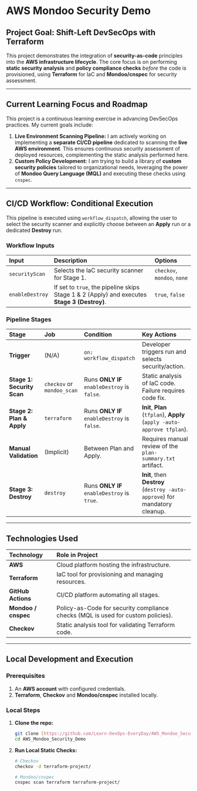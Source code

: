 # AWS Mondoo Security Demo

## Project Goal: Shift-Left DevSecOps with Terraform

This project demonstrates the integration of **security-as-code** principles into the **AWS infrastructure lifecycle**. The core focus is on performing **static security analysis** and **policy compliance checks** *before* the code is provisioned, using **Terraform** for IaC and **Mondoo/cnspec** for security assessment.

---

## Current Learning Focus and Roadmap

This project is a continuous learning exercise in advancing DevSecOps practices. My current goals include:

1.  **Live Environment Scanning Pipeline:** I am actively working on implementing a **separate CI/CD pipeline** dedicated to scanning the **live AWS environment**. This ensures continuous security assessment of deployed resources, complementing the static analysis performed here.
2.  **Custom Policy Development:** I am trying to build a library of **custom security policies** tailored to organizational needs, leveraging the power of **Mondoo Query Language (MQL)** and executing these checks using `cnspec`.

---

## CI/CD Workflow: Conditional Execution

This pipeline is executed using `workflow_dispatch`, allowing the user to select the security scanner and explicitly choose between an **Apply** run or a dedicated **Destroy** run.

### Workflow Inputs

| Input | Description | Options |
| :--- | :--- | :--- |
| `securityScan` | Selects the IaC security scanner for Stage 1. | `checkov`, `mondoo`, `none` |
| `enableDestroy` | If set to `true`, the pipeline skips Stage 1 & 2 (Apply) and executes **Stage 3 (Destroy)**. | `true`, `false` |

### Pipeline Stages

| Stage | Job | Condition | Key Actions |
| :--- | :--- | :--- | :--- |
| **Trigger** | (N/A) | `on: workflow_dispatch` | Developer triggers run and selects security/action. |
| **Stage 1: Security Scan** | `checkov` or `mondoo_scan` | Runs **ONLY IF** `enableDestroy` is `false`. | Static analysis of IaC code. Failure requires code fix. |
| **Stage 2: Plan & Apply** | `terraform` | Runs **ONLY IF** `enableDestroy` is `false`. | **Init**, **Plan** (`tfplan`), **Apply** (`apply -auto-approve tfplan`). |
| **Manual Validation** | (Implicit) | Between Plan and Apply. | Requires manual review of the `plan-summary.txt` artifact. |
| **Stage 3: Destroy** | `destroy` | Runs **ONLY IF** `enableDestroy` is `true`. | **Init**, then **Destroy** (`destroy -auto-approve`) for mandatory cleanup. |

---

## Technologies Used

| Technology | Role in Project |
| :--- | :--- |
| **AWS** | Cloud platform hosting the infrastructure. |
| **Terraform** | IaC tool for provisioning and managing resources. |
| **GitHub Actions** | CI/CD platform automating all stages. |
| **Mondoo / cnspec** | Policy-as-Code for security compliance checks (MQL is used for custom policies). |
| **Checkov** | Static analysis tool for validating Terraform code. |

---

## Local Development and Execution

### Prerequisites

1.  An **AWS account** with configured credentials.
2.  **Terraform**, **Checkov** and **Mondoo/cnspec** installed locally.

### Local Steps

1.  **Clone the repo:**
    ```bash
    git clone [https://github.com/Learn-DevOps-EveryDay/AWS_Mondoo_Security_Demo.git](https://github.com/Learn-DevOps-EveryDay/AWS_Mondoo_Security_Demo.git)
    cd AWS_Mondoo_Security_Demo
    ```

2.  **Run Local Static Checks:**
    ```bash
    # Checkov
    checkov -d terraform-project/
    
    # Mondoo/cnspec
    cnspec scan terraform terraform-project/
    ```